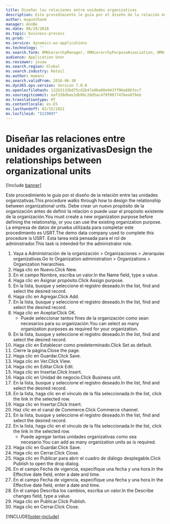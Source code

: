```yaml
---
title: Diseñar las relaciones entre unidades organizativas
description: Este procedimiento le guía por el diseño de la relación entre las unidades organizativas.
author: mugunthanm
manager: AnnBe
ms.date: 08/29/2018
ms.topic: business-process
ms.prod: ''
ms.service: dynamics-ax-applications
ms.technology: ''
ms.search.form: OMHierarchyManager, OMHierarchyPurposeAssociation, OMHierarchySelection, HierarchyDesigner, OMNodeSelection,  HierarchyPublishAndCloseForm
audience: Application User
ms.reviewer: josaw
ms.search.region: Global
ms.search.industry: Retail
ms.author: mumani
ms.search.validFrom: 2016-06-30
ms.dyn365.ops.version: Version 7.0.0
ms.openlocfilehash: 132b3133bd75cd2b47a96a60e943ff96e686fecf
ms.sourcegitcommit: eaf330dbee1db96c20d5ac479f007747bea079eb
ms.translationtype: HT
ms.contentlocale: es-ES
ms.lasthandoff: 02/15/2021
ms.locfileid: "5229897"
---
```

# <a name="design-the-relationships-between-organizational-units"></a><span data-ttu-id="9d5b1-103">Diseñar las relaciones entre unidades organizativas</span><span class="sxs-lookup"><span data-stu-id="9d5b1-103">Design the relationships between organizational units</span></span>

[!include [banner](../includes/banner.md)]

<span data-ttu-id="9d5b1-104">Este procedimiento le guía por el diseño de la relación entre las unidades organizativas.</span><span class="sxs-lookup"><span data-stu-id="9d5b1-104">This procedure walks through how to design the relationship between organizational units.</span></span> <span data-ttu-id="9d5b1-105">Debe crear un nuevo propósito de la organización antes de definir la relación o puede usar el propósito existente de la organización.</span><span class="sxs-lookup"><span data-stu-id="9d5b1-105">You must create a new organization purpose before defining the relationship, or you can use the existing organization purpose.</span></span> <span data-ttu-id="9d5b1-106">La empresa de datos de prueba utilizada para completar este procedimiento es USRT.</span><span class="sxs-lookup"><span data-stu-id="9d5b1-106">The demo data company used to complete this procedure is USRT.</span></span> <span data-ttu-id="9d5b1-107">Esta tarea está pensada para el rol de administrador.</span><span class="sxs-lookup"><span data-stu-id="9d5b1-107">This task is intended for the administrator role.</span></span>

1. <span data-ttu-id="9d5b1-108">Vaya a Administración de la organización > Organizaciones > Jerarquías organizativas.</span><span class="sxs-lookup"><span data-stu-id="9d5b1-108">Go to Organization administration > Organizations > Organization hierarchies.</span></span>
2. <span data-ttu-id="9d5b1-109">Haga clic en Nuevo.</span><span class="sxs-lookup"><span data-stu-id="9d5b1-109">Click New.</span></span>
3. <span data-ttu-id="9d5b1-110">En el campo Nombre, escriba un valor.</span><span class="sxs-lookup"><span data-stu-id="9d5b1-110">In the Name field, type a value.</span></span>
4. <span data-ttu-id="9d5b1-111">Haga clic en Asignar propósito.</span><span class="sxs-lookup"><span data-stu-id="9d5b1-111">Click Assign purpose.</span></span>
5. <span data-ttu-id="9d5b1-112">En la lista, busque y seleccione el registro deseado.</span><span class="sxs-lookup"><span data-stu-id="9d5b1-112">In the list, find and select the desired record.</span></span>
6. <span data-ttu-id="9d5b1-113">Haga clic en Agregar.</span><span class="sxs-lookup"><span data-stu-id="9d5b1-113">Click Add.</span></span>
7. <span data-ttu-id="9d5b1-114">En la lista, busque y seleccione el registro deseado.</span><span class="sxs-lookup"><span data-stu-id="9d5b1-114">In the list, find and select the desired record.</span></span>
8. <span data-ttu-id="9d5b1-115">Haga clic en Aceptar</span><span class="sxs-lookup"><span data-stu-id="9d5b1-115">Click OK.</span></span>
    * <span data-ttu-id="9d5b1-116">Puede seleccionar tantos fines de la organización como sean necesarios para su organización.</span><span class="sxs-lookup"><span data-stu-id="9d5b1-116">You can select as many organization purposes as required for your organization.</span></span>  
9. <span data-ttu-id="9d5b1-117">En la lista, busque y seleccione el registro deseado.</span><span class="sxs-lookup"><span data-stu-id="9d5b1-117">In the list, find and select the desired record.</span></span>
10. <span data-ttu-id="9d5b1-118">Haga clic en Establecer como predeterminado.</span><span class="sxs-lookup"><span data-stu-id="9d5b1-118">Click Set as default.</span></span>
11. <span data-ttu-id="9d5b1-119">Cierre la página.</span><span class="sxs-lookup"><span data-stu-id="9d5b1-119">Close the page.</span></span>
12. <span data-ttu-id="9d5b1-120">Haga clic en Guardar.</span><span class="sxs-lookup"><span data-stu-id="9d5b1-120">Click Save.</span></span>
13. <span data-ttu-id="9d5b1-121">Haga clic en Ver.</span><span class="sxs-lookup"><span data-stu-id="9d5b1-121">Click View.</span></span>
14. <span data-ttu-id="9d5b1-122">Haga clic en Editar.</span><span class="sxs-lookup"><span data-stu-id="9d5b1-122">Click Edit.</span></span>
15. <span data-ttu-id="9d5b1-123">Haga clic en Insertar.</span><span class="sxs-lookup"><span data-stu-id="9d5b1-123">Click Insert.</span></span>
16. <span data-ttu-id="9d5b1-124">Haga clic en Unidad de negocio.</span><span class="sxs-lookup"><span data-stu-id="9d5b1-124">Click Business unit.</span></span>
17. <span data-ttu-id="9d5b1-125">En la lista, busque y seleccione el registro deseado.</span><span class="sxs-lookup"><span data-stu-id="9d5b1-125">In the list, find and select the desired record.</span></span>
18. <span data-ttu-id="9d5b1-126">En la lista, haga clic en el vínculo de la fila seleccionada.</span><span class="sxs-lookup"><span data-stu-id="9d5b1-126">In the list, click the link in the selected row.</span></span>
19. <span data-ttu-id="9d5b1-127">Haga clic en Insertar.</span><span class="sxs-lookup"><span data-stu-id="9d5b1-127">Click Insert.</span></span>
20. <span data-ttu-id="9d5b1-128">Haz clic en el canal de Commerce.</span><span class="sxs-lookup"><span data-stu-id="9d5b1-128">Click Commerce channel.</span></span>
21. <span data-ttu-id="9d5b1-129">En la lista, busque y seleccione el registro deseado.</span><span class="sxs-lookup"><span data-stu-id="9d5b1-129">In the list, find and select the desired record.</span></span>
22. <span data-ttu-id="9d5b1-130">En la lista, haga clic en el vínculo de la fila seleccionada.</span><span class="sxs-lookup"><span data-stu-id="9d5b1-130">In the list, click the link in the selected row.</span></span>
    * <span data-ttu-id="9d5b1-131">Puede agregar tantas unidades organizativas como sea necesario.</span><span class="sxs-lookup"><span data-stu-id="9d5b1-131">You can add as many organization units as is required.</span></span>  
23. <span data-ttu-id="9d5b1-132">Haga clic en Guardar.</span><span class="sxs-lookup"><span data-stu-id="9d5b1-132">Click Save.</span></span>
24. <span data-ttu-id="9d5b1-133">Haga clic en Cerrar.</span><span class="sxs-lookup"><span data-stu-id="9d5b1-133">Click Close.</span></span>
25. <span data-ttu-id="9d5b1-134">Haga clic en Publicar para abrir el cuadro de diálogo desplegable.</span><span class="sxs-lookup"><span data-stu-id="9d5b1-134">Click Publish to open the drop dialog.</span></span>
26. <span data-ttu-id="9d5b1-135">En el campo Fecha de vigencia, especifique una fecha y una hora.</span><span class="sxs-lookup"><span data-stu-id="9d5b1-135">In the Effective date field, enter a date and time.</span></span>
27. <span data-ttu-id="9d5b1-136">En el campo Fecha de vigencia, especifique una fecha y una hora.</span><span class="sxs-lookup"><span data-stu-id="9d5b1-136">In the Effective date field, enter a date and time.</span></span>
28. <span data-ttu-id="9d5b1-137">En el campo Describa los cambios, escriba un valor.</span><span class="sxs-lookup"><span data-stu-id="9d5b1-137">In the Describe changes field, type a value.</span></span>
29. <span data-ttu-id="9d5b1-138">Haga clic en Publicar.</span><span class="sxs-lookup"><span data-stu-id="9d5b1-138">Click Publish.</span></span>
30. <span data-ttu-id="9d5b1-139">Haga clic en Cerrar.</span><span class="sxs-lookup"><span data-stu-id="9d5b1-139">Click Close.</span></span>



[!INCLUDE[footer-include](../../includes/footer-banner.md)]